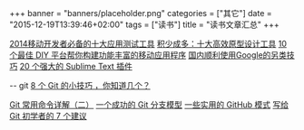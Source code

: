 +++
banner = "banners/placeholder.png"
categories = ["其它"]
date = "2015-12-19T13:39:46+02:00"
tags = ["读书"]
title = "读书文章汇总"
+++

[2014移动开发者必备的十大应用测试工具](https://mp.weixin.qq.com/s?__biz=MjM5MjAwODM4MA==&mid=200537044&idx=2&sn=75fdc74c2f1b6805005a6efcf114d90e&key=41ecb04b051110037c074e9db5ae95c7cf4e085186ff9a663eb6f78e13e642ced22a4a8cb5b2f5f2c88a42745e6a3d97&ascene=0&uin=MTM0ODQyNTk1&devicetype=iMac+MacBookAir7%2C1+OSX+OSX+10.10.5+build(14F1021)&version=11020201&pass_ticket=OUgFBuA2yqcV7ExJVNrQtm5NukTejEXnNHTun2M8jg8%3D)
[积少成多：十大高效原型设计工具](https://mp.weixin.qq.com/mp/appmsg/show?__biz=MjM5MjAwODM4MA==&appmsgid=10001169&itemidx=3&sign=4635cb770aeb1e090ebdc7dd5d4b89ff&uin=MTM0ODQyNTk1&key=41ecb04b05111003eb7247fd81a0ce599226bc4915dbe2c105c3154a6f99a8901716906e81e7a51d66d4dcd4890bc08d&ascene=0&pass_ticket=OUgFBuA2yqcV7ExJVNrQtm5NukTejEXnNHTun2M8jg8%3D)
[10 个最佳 DIY 平台帮你构建功能丰富的移动应用程序](http://app.myzaker.com/news/article.php?&pk=54f6ae381bc8e0b367000015&app_id=10372&sharechannel=wx)
[国内顺利使用Google的另类技巧](https://tumutanzi.com/archives/12663)
[20 个强大的 Sublime Text 插件](https://mp.weixin.qq.com/s?__biz=MjM5OTA1MDUyMA==&mid=209723808&idx=3&sn=a0d2afadba1acc9c012fcd90176cfdd5&key=41ecb04b05111003ff8776210c144313733de2c9925e680b86374ef7294aa055045c599340f886ff9ac6e34eb250a6fb&ascene=0&uin=MTM0ODQyNTk1&devicetype=iMac+MacBookAir7%2C1+OSX+OSX+10.10.5+build(14F1021)&version=11020201&pass_ticket=OUgFBuA2yqcV7ExJVNrQtm5NukTejEXnNHTun2M8jg8%3D)

-- git
[8 个 Git 的小技巧 ，你知道几个？](https://mp.weixin.qq.com/s?__biz=MzA4NDIzNzMwMw==&mid=204537281&idx=2&sn=222da7645b6b4716e7ef86c343022143&key=41ecb04b05111003c4bb5315a2d54bf7a259982943cf05b64a37958cb51863e62a54ac69cc3b1604fc1f2ce865948441&ascene=0&uin=MTM0ODQyNTk1&devicetype=iMac+MacBookAir7%2C1+OSX+OSX+10.10.5+build(14F1021)&version=11020201&pass_ticket=OUgFBuA2yqcV7ExJVNrQtm5NukTejEXnNHTun2M8jg8%3D)

[Git 常用命令详解（二）](http://blog.csdn.net/ithomer/article/details/7529022)
[一个成功的 Git 分支模型](https://mp.weixin.qq.com/s?__biz=MjM5MzA0OTkwMA==&mid=210436461&idx=2&sn=0e097ed80074c6fc9641c738511d5bd6&key=41ecb04b05111003b88f2b441b62a2641984a37bddd37b16e7f7e91f72ac0503c7e1d077039b6820ce9cec6d66cd7b7c&ascene=0&uin=MTM0ODQyNTk1&devicetype=iMac+MacBookAir7%2C1+OSX+OSX+10.10.5+build(14F1021)&version=11020201&pass_ticket=OUgFBuA2yqcV7ExJVNrQtm5NukTejEXnNHTun2M8jg8%3D)
[一些实用的 GitHub 模式](https://mp.weixin.qq.com/s?__biz=MjM5OTA1MDUyMA==&mid=404325262&idx=2&sn=f6748878c32357353611bc9faa1ff4df&scene=0&key=41ecb04b051110035ecf1cfe9de64f85035c44b0432266bb2967a8e5265759adce8b9b7a0655ed225c416d3955d601c9&ascene=0&uin=MTM0ODQyNTk1&devicetype=iMac+MacBookAir7%2C1+OSX+OSX+10.10.5+build(14F1021)&version=11020201&pass_ticket=OUgFBuA2yqcV7ExJVNrQtm5NukTejEXnNHTun2M8jg8%3D)
[写给 Git 初学者的 7 个建议](https://mp.weixin.qq.com/s?__biz=MjM5MzA0OTkwMA==&mid=210501864&idx=1&sn=4935ac5af404d651293897b374c485b2&key=41ecb04b05111003459559e59d2edfd056fe084e4f0a836f6cb2cc9bae472fa3912bbbdd91b9f981a5c84078c3252076&ascene=0&uin=MTM0ODQyNTk1&devicetype=iMac+MacBookAir7%2C1+OSX+OSX+10.10.5+build(14F1021)&version=11020201&pass_ticket=OUgFBuA2yqcV7ExJVNrQtm5NukTejEXnNHTun2M8jg8%3D)


